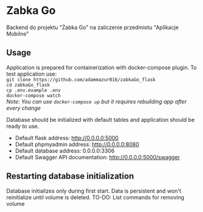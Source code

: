# Zabka Go
Backend do projektu "Żabka Go" na zaliczenie przedmiotu "Aplikacje Mobilne"
## Usage
Application is prepared for containerization with docker-compose plugin. To test application use: \
`git clone https://github.com/adammazur016/zabkaGo_flask` \
`cd zabkaGo_flask` \
`cp .env.example .env` \
`docker-compose watch` \
*Note: You can use `docker-compose up` but it requires rebuilding app after every change*

Database should be initialized with default tables and application should be ready to use.
* Default flask address: http://0.0.0.0:5000
* Default phpmyadmin address: http://0.0.0.0:8080
* Default database address: 0.0.0.0:3306
* Default Swagger API documentation: http://0.0.0.0:5000/swagger

## Restarting database initialization
Database initializes only during first start. Data is persistent and won't reinitialize until volume is deleted.
TO-DO: List commands for removing volume
